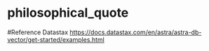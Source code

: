 # philosophical_quote
#Reference 
Datastax
https://docs.datastax.com/en/astra/astra-db-vector/get-started/examples.html
